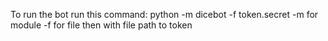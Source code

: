 To run the bot run this command:  python -m dicebot -f token.secret 
-m for module 
-f for file then with file path to token 